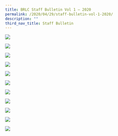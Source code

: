 ```yaml
---
title: BRLC Staff Bulletin Vol 1 – 2020
permalink: /2020/04/29/staff-bulletin-vol-1-2020/
description: ""
third_nav_title: Staff Bulletin
---
```

![](/images/BRLC-Staff-Bulletin-2020_1-page-001.jpg)

![](/images/BRLC-Staff-Bulletin-2020_1-page-002.jpg)

![](/images/BRLC-Staff-Bulletin-2020_1-page-003.jpg)

![](/images/BRLC-Staff-Bulletin-2020_1-page-004.jpg)

![](/images/BRLC-Staff-Bulletin-2020_1-page-005.jpg)

![](/images/BRLC-Staff-Bulletin-2020_1-page-006.jpg)

![](/images/BRLC-Staff-Bulletin-2020_1-page-007.jpg)

![](/images/BRLC-Staff-Bulletin-2020_1-page-008.jpg)

![](/images/BRLC-Staff-Bulletin-2020_1-page-009.jpg)

![](/images/BRLC-Staff-Bulletin-2020_1-page-010.jpg)

![](/images/BRLC-Staff-Bulletin-2020_1-page-011.jpg)